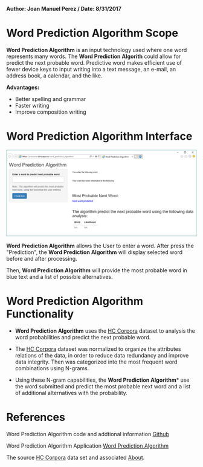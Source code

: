 **Author: Joan Manuel Perez / Date: 8/31/2017**


Word Prediction Algorithm Scope
========================================================

**Word Prediction Algorithm** is an input technology used where one word represents many words. The **Word Prediction Algorith** could allow for predict the next probable word. Predictive word makes efficient use of fewer device keys to input writing into a text message, an e-mail, an address book, a calendar, and the like.

**Advantages:**

* Better spelling and grammar
* Faster writing
* Improve composition writing

Word Prediction Algorithm Interface
========================================================

![Word Prediction Algorithm](./pics/worprealg_FE.png)

**Word Prediction Algorithm** allows the User to enter a word. After press the "Prediction", the **Word Prediction Algorithm** will display selected word before and after processing. 

Then, **Word Prediction Algorithm** will provide the most probable word in blue text and a list of possible alternatives.

Word Prediction Algorithm Functionality
========================================================

* **Word Prediction Algorithm** uses the [HC Corpora][1] dataset to analysis the word probabilities and predict the next probable word.

* The [HC Corpora][1] dataset was normalized to organize the attributes relations of the data, in order to reduce data redundancy and improve data integrity.  Then was categorized into the most frequent word combinations using N-grams.

* Using these N-gram capabilities, the **Word Prediction Algorithm*** use the word submitted and predict the most probable next word and a list of additional alternatives with the probability.

[1]: http://www.corpora.heliohost.org/ "HC Corpora"

References
========================================================

Word Prediction Algorithm code and addtional information [Github][1]

Word Prediction Algorithm Application [Word Prediction Algorithm][2]

The source [HC Corpora][3] data set and associated [About][4].

[1]: https://github.com/joanperez/capstoneproject "Github"
[2]: https://joanperez.shinyapps.io/word_prediction_algorithm/ "Word Prediction Algorithm"
[3]: http://www.corpora.heliohost.org/ "HC Corpora"
[4]: http://www.corpora.heliohost.org/aboutcorpus.html "About"

